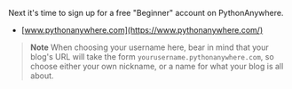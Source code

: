 
Next it's time to sign up for a free "Beginner" account on PythonAnywhere. 

* [www.pythonanywhere.com](https://www.pythonanywhere.com/)


> **Note** When choosing your username here, bear in mind that your blog's URL will take the form `yourusername.pythonanywhere.com`, so choose either your own nickname, or a name for what your blog is all about.
